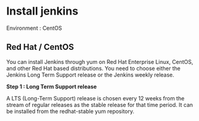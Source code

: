 # Install jenkins

Environment : CentOS

## Red Hat / CentOS

You can install Jenkins through yum on Red Hat Enterprise Linux, CentOS, and other Red Hat based distributions. You need to choose either the Jenkins Long Term Support release or the Jenkins weekly release.

**Step 1 : Long Term Support release**

A LTS (Long-Term Support) release is chosen every 12 weeks from the stream of regular releases as the stable release for that time period. It can be installed from the redhat-stable yum repository.
